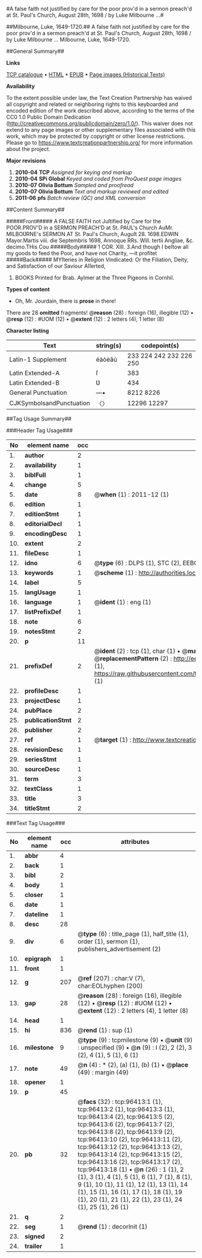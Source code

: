 #A false faith not justified by care for the poor prov'd in a sermon preach'd at St. Paul's Church, August 28th, 1698 / by Luke Milbourne ...#

##Milbourne, Luke, 1649-1720.##
A false faith not justified by care for the poor prov'd in a sermon preach'd at St. Paul's Church, August 28th, 1698 / by Luke Milbourne ...
Milbourne, Luke, 1649-1720.

##General Summary##

**Links**

[TCP catalogue](http://www.ota.ox.ac.uk/tcp/)  • 
[HTML](http://tei.it.ox.ac.uk/tcp/Texts-HTML/free/A50/A50837.html)  • 
[EPUB](http://tei.it.ox.ac.uk/tcp/Texts-EPUB/free/A50/A50837.epub) • 
[Page images (Historical Texts)](https://historicaltexts.jisc.ac.uk/eebo-12996776e)

**Availability**

To the extent possible under law, the Text Creation Partnership has waived all copyright and related or neighboring rights to this keyboarded and encoded edition of the work described above, according to the terms of the CC0 1.0 Public Domain Dedication (http://creativecommons.org/publicdomain/zero/1.0/). This waiver does not extend to any page images or other supplementary files associated with this work, which may be protected by copyright or other license restrictions. Please go to https://www.textcreationpartnership.org/ for more information about the project.

**Major revisions**

1. __2010-04__ __TCP__ *Assigned for keying and markup*
1. __2010-04__ __SPi Global__ *Keyed and coded from ProQuest page images*
1. __2010-07__ __Olivia Bottum__ *Sampled and proofread*
1. __2010-07__ __Olivia Bottum__ *Text and markup reviewed and edited*
1. __2011-06__ __pfs__ *Batch review (QC) and XML conversion*

##Content Summary##

#####Front#####
A FALSE FAITH not Juſtified by Care for the POOR.PROV'D in a SERMON PREACH'D at St. PAUL's Church AuMr. MILBOƲRNE's SERMON AT St. Paul's Church, Auguſt 28. 1698.EDWIN Mayor.Martis viii. die Septembris 1698, Annoque RRs. Will. tertii Angliae, &c. decimo.THis Cou
#####Body#####
1 COR. XIII. 3.And though I beſtow all my goods to feed the Poor, and have not Charity, —it profitet
#####Back#####
MYſteries in Religion Vindicated: Or the Filiation, Deity, and Satisfaction of our Saviour Aſſerted,
1. BOOKS Printed for Brab. Aylmer at the Three Pigeons in Cornhil.

**Types of content**

  * Oh, Mr. Jourdain, there is **prose** in there!

There are 28 **omitted** fragments! 
 @__reason__ (28) : foreign (16), illegible (12)  •  @__resp__ (12) : #UOM (12)  •  @__extent__ (12) : 2 letters (4), 1 letter (8)

**Character listing**


|Text|string(s)|codepoint(s)|
|---|---|---|
|Latin-1 Supplement|éàòèâú|233 224 242 232 226 250|
|Latin Extended-A|ſ|383|
|Latin Extended-B|Ʋ|434|
|General Punctuation|—•|8212 8226|
|CJKSymbolsandPunctuation|〈〉|12296 12297|

##Tag Usage Summary##

###Header Tag Usage###

|No|element name|occ|attributes|
|---|---|---|---|
|1.|__author__|2||
|2.|__availability__|1||
|3.|__biblFull__|1||
|4.|__change__|5||
|5.|__date__|8| @__when__ (1) : 2011-12 (1)|
|6.|__edition__|1||
|7.|__editionStmt__|1||
|8.|__editorialDecl__|1||
|9.|__encodingDesc__|1||
|10.|__extent__|2||
|11.|__fileDesc__|1||
|12.|__idno__|6| @__type__ (6) : DLPS (1), STC (2), EEBO-CITATION (1), OCLC (1), VID (1)|
|13.|__keywords__|1| @__scheme__ (1) : http://authorities.loc.gov/ (1)|
|14.|__label__|5||
|15.|__langUsage__|1||
|16.|__language__|1| @__ident__ (1) : eng (1)|
|17.|__listPrefixDef__|1||
|18.|__note__|6||
|19.|__notesStmt__|2||
|20.|__p__|11||
|21.|__prefixDef__|2| @__ident__ (2) : tcp (1), char (1)  •  @__matchPattern__ (2) : ([0-9\-]+):([0-9IVX]+) (1), (.+) (1)  •  @__replacementPattern__ (2) : http://eebo.chadwyck.com/downloadtiff?vid=$1&page=$2 (1), https://raw.githubusercontent.com/textcreationpartnership/Texts/master/tcpchars.xml#$1 (1)|
|22.|__profileDesc__|1||
|23.|__projectDesc__|1||
|24.|__pubPlace__|2||
|25.|__publicationStmt__|2||
|26.|__publisher__|2||
|27.|__ref__|1| @__target__ (1) : http://www.textcreationpartnership.org/docs/. (1)|
|28.|__revisionDesc__|1||
|29.|__seriesStmt__|1||
|30.|__sourceDesc__|1||
|31.|__term__|3||
|32.|__textClass__|1||
|33.|__title__|3||
|34.|__titleStmt__|2||


###Text Tag Usage###

|No|element name|occ|attributes|
|---|---|---|---|
|1.|__abbr__|4||
|2.|__back__|1||
|3.|__bibl__|2||
|4.|__body__|1||
|5.|__closer__|1||
|6.|__date__|1||
|7.|__dateline__|1||
|8.|__desc__|28||
|9.|__div__|6| @__type__ (6) : title_page (1), half_title (1), order (1), sermon (1), publishers_advertisement (2)|
|10.|__epigraph__|1||
|11.|__front__|1||
|12.|__g__|207| @__ref__ (207) : char:V (7), char:EOLhyphen (200)|
|13.|__gap__|28| @__reason__ (28) : foreign (16), illegible (12)  •  @__resp__ (12) : #UOM (12)  •  @__extent__ (12) : 2 letters (4), 1 letter (8)|
|14.|__head__|1||
|15.|__hi__|836| @__rend__ (1) : sup (1)|
|16.|__milestone__|9| @__type__ (9) : tcpmilestone (9)  •  @__unit__ (9) : unspecified (9)  •  @__n__ (9) : I (2), 2 (2), 3 (2), 4 (1), 5 (1), 6 (1)|
|17.|__note__|49| @__n__ (4) : * (2), (a) (1), (b) (1)  •  @__place__ (49) : margin (49)|
|18.|__opener__|1||
|19.|__p__|45||
|20.|__pb__|32| @__facs__ (32) : tcp:96413:1 (1), tcp:96413:2 (1), tcp:96413:3 (1), tcp:96413:4 (2), tcp:96413:5 (2), tcp:96413:6 (2), tcp:96413:7 (2), tcp:96413:8 (2), tcp:96413:9 (2), tcp:96413:10 (2), tcp:96413:11 (2), tcp:96413:12 (2), tcp:96413:13 (2), tcp:96413:14 (2), tcp:96413:15 (2), tcp:96413:16 (2), tcp:96413:17 (2), tcp:96413:18 (1)  •  @__n__ (26) : 1 (1), 2 (1), 3 (1), 4 (1), 5 (1), 6 (1), 7 (1), 8 (1), 9 (1), 10 (1), 11 (1), 12 (1), 13 (1), 14 (1), 15 (1), 16 (1), 17 (1), 18 (1), 19 (1), 20 (1), 21 (1), 22 (1), 23 (1), 24 (1), 25 (1), 26 (1)|
|21.|__q__|2||
|22.|__seg__|1| @__rend__ (1) : decorInit (1)|
|23.|__signed__|2||
|24.|__trailer__|1||
